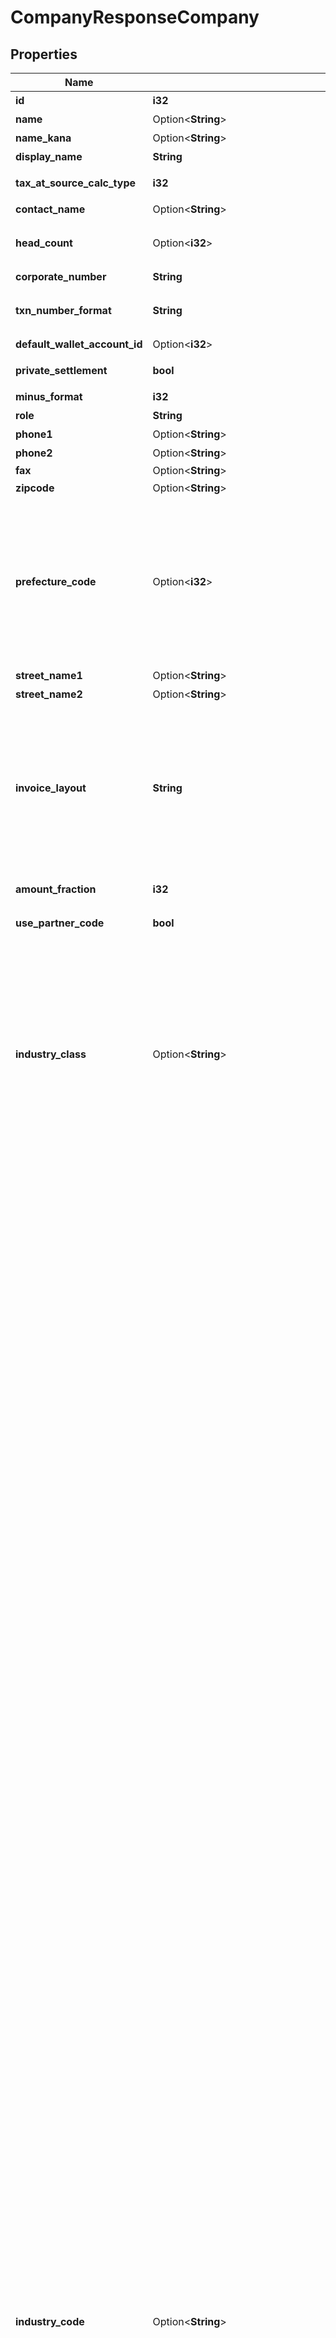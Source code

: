 # CompanyResponseCompany

## Properties

Name | Type | Description | Notes
------------ | ------------- | ------------- | -------------
**id** | **i32** | 事業所ID | 
**name** | Option<**String**> | 事業所の正式名称 (100文字以内) | 
**name_kana** | Option<**String**> | 正式名称フリガナ (100文字以内) | 
**display_name** | **String** | 事業所名 | 
**tax_at_source_calc_type** | **i32** | 源泉徴収税計算（0: 消費税を含める、1: 消費税を含めない） | 
**contact_name** | Option<**String**> | 担当者名 (50文字以内) | 
**head_count** | Option<**i32**> | 従業員数（0: 経営者のみ、1: 2~5人、2: 6~10人、3: 11~20人、4: 21~30人、5: 31~40人、6: 41~100人、7: 100人以上 | 
**corporate_number** | **String** | 法人番号 (半角数字13桁、法人のみ) | 
**txn_number_format** | **String** | 仕訳番号形式（not_used: 使用しない、digits: 数字（例：5091824）、alnum: 英数字（例：59J0P）） | 
**default_wallet_account_id** | Option<**i32**> | デフォルトの決済口座が紐づく勘定科目ID | [optional]
**private_settlement** | **bool** | プライベート資金/役員資金（false: 使用しない、true: 使用する） | 
**minus_format** | **i32** | マイナスの表示方法（0: -、 1: △） | 
**role** | **String** | ユーザーの権限 | 
**phone1** | Option<**String**> | 電話番号１ | 
**phone2** | Option<**String**> | 電話番号２ | 
**fax** | Option<**String**> | FAX | 
**zipcode** | Option<**String**> | 郵便番号 | 
**prefecture_code** | Option<**i32**> | 都道府県コード（-1: 設定しない、0: 北海道、1:青森、2:岩手、3:宮城、4:秋田、5:山形、6:福島、7:茨城、8:栃木、9:群馬、10:埼玉、11:千葉、12:東京、13:神奈川、14:新潟、15:富山、16:石川、17:福井、18:山梨、19:長野、20:岐阜、21:静岡、22:愛知、23:三重、24:滋賀、25:京都、26:大阪、27:兵庫、28:奈良、29:和歌山、30:鳥取、31:島根、32:岡山、33:広島、34:山口、35:徳島、36:香川、37:愛媛、38:高知、39:福岡、40:佐賀、41:長崎、42:熊本、43:大分、44:宮崎、45:鹿児島、46:沖縄 | 
**street_name1** | Option<**String**> | 市区町村・番地 | 
**street_name2** | Option<**String**> | 建物名・部屋番号など | 
**invoice_layout** | **String** | 請求書レイアウト * `default_classic` - レイアウト１/クラシック (デフォルト)  * `standard_classic` - レイアウト２/クラシック  * `envelope_classic` - 封筒１/クラシック  * `carried_forward_standard_classic` - レイアウト３（繰越金額欄あり）/クラシック  * `carried_forward_envelope_classic` - 封筒２（繰越金額欄あり）/クラシック  * `default_modern` - レイアウト１/モダン  * `standard_modern` - レイアウト２/モダン  * `envelope_modern` - 封筒/モダン | 
**amount_fraction** | **i32** | 金額端数処理方法（0: 切り捨て、1: 切り上げ、2: 四捨五入） | 
**use_partner_code** | **bool** | 取引先コードの利用設定（true: 有効、 false: 無効） | 
**industry_class** | Option<**String**> | 種別（agriculture_forestry_fisheries_ore: 農林水産業/鉱業,construction: 建設,manufacturing_processing: 製造/加工,it: IT,transportation_logistics: 運輸/物流,retail_wholesale: 小売/卸売,finance_insurance: 金融/保険,real_estate_rental: 不動産/レンタル,profession: 士業/学術/専門技術サービス,design_production: デザイン/制作,food: 飲食,leisure_entertainment: レジャー/娯楽,lifestyle: 生活関連サービス,education: 教育/学習支援,medical_welfare: 医療/福祉,other_services: その他サービス,other_association: NPO、一般社団法人等,other: その他, \"\": 未選択） | 
**industry_code** | Option<**String**> | ### 業種 法人<br>   - '': 未選択   - agriculture: 農業   - forestry: 林業   - fishing_industry: 漁業、水産養殖業   - mining: 鉱業、採石業、砂利採取業   - civil_contractors: 土木工事業   - pavement: 舗装工事業   - carpenter: とび、大工、左官等の建設工事業   - renovation: リフォーム工事業   - electrical_plumbing: 電気、管工事等の設備工事業   - grocery: 食料品の製造加工業   - machinery_manufacturing: 機械器具の製造加工業   - printing: 印刷業   - other_manufacturing: その他の製造加工業   - software_development: 受託：ソフトウェア、アプリ開発業   - system_development: 受託：システム開発業   - survey_analysis: 受託：調査、分析等の情報処理業   - server_management: 受託：サーバー運営管理   - website_production: 受託：ウェブサイト制作   - online_service_management: オンラインサービス運営業   - online_advertising_agency: オンライン広告代理店業   - online_advertising_planning_production: オンライン広告企画・制作業   - online_media_management: オンラインメディア運営業   - portal_site_management: ポータルサイト運営業   - other_it_services: その他、IT サービス業   - transport_delivery: 輸送業、配送業   - delivery: バイク便等の配達業   - other_transportation_logistics: その他の運輸業、物流業   - other_wholesale: 卸売業：その他   - clothing_wholesale_fiber: 卸売業：衣類卸売／繊維   - food_wholesale: 卸売業：飲食料品   - entrusted_development_wholesale: 卸売業：機械器具   - online_shop: 小売業：無店舗　オンラインショップ   - fashion_grocery_store: 小売業：店舗あり　ファッション、雑貨   - food_store: 小売業：店舗あり　生鮮食品、飲食料品   - entrusted_store: 小売業：店舗あり　機械、器具   - other_store: 小売業：店舗あり　その他   - financial_instruments_exchange: 金融業：金融商品取引   - commodity_futures_investment_advisor: 金融業：商品先物取引、商品投資顧問   - other_financial: 金融業：その他   - brokerage_insurance: 保険業：仲介、代理   - other_insurance: 保険業：その他   - real_estate_developer: 不動産業：ディベロッパー   - real_estate_brokerage: 不動産業：売買、仲介   - rent_coin_parking_management: 不動産業：賃貸、コインパーキング、管理   - rental_office_co_working_space: 不動産業：レンタルオフィス、コワーキングスペース   - rental_lease: レンタル業、リース業   - cpa_tax_accountant: 士業：公認会計士事務所、税理士事務所   - law_office: 士業：法律事務所   - judicial_and_administrative_scrivener: 士業：司法書士事務所／行政書士事務所   - labor_consultant: 士業：社会保険労務士事務所   - other_profession: 士業：その他   - business_consultant: 経営コンサルタント   - academic_research_development: 学術・開発研究機関   - advertising_agency: 広告代理店   - advertising_planning_production: 広告企画／制作   - design_development: ソフトウェア、アプリ開発業（受託）   - apparel_industry_design: 服飾デザイン業、工業デザイン業   - website_design: ウェブサイト制作（受託）   - advertising_planning_design: 広告企画／制作業   - other_design: その他、デザイン／制作   - restaurants_coffee_shops: レストラン、喫茶店等の飲食店業   - sale_of_lunch: 弁当の販売業   - bread_confectionery_manufacture_sale: パン、菓子等の製造販売業   - delivery_catering_mobile_catering: デリバリー業、ケータリング業、移動販売業   - hotel_inn: 宿泊業：ホテル、旅館   - homestay: 宿泊業：民泊   - travel_agency: 旅行代理店業   - leisure_sports_facility_management: レジャー、スポーツ等の施設運営業   - show_event_management: ショー、イベント等の興行、イベント運営業   - barber: ビューティ、ヘルスケア業：床屋、理容室   - beauty_salon: ビューティ、ヘルスケア業：美容室   - spa_sand_bath_sauna: ビューティ、ヘルスケア業：スパ、砂風呂、サウナ等   - este_ail_salon: ビューティ、ヘルスケア業：その他、エステサロン、ネイルサロン等   - bridal_planning_introduce_wedding: 冠婚葬祭業：ブライダルプランニング、結婚式場紹介等   - memorial_ceremony_funeral: 冠婚葬祭業：メモリアルセレモニー、葬儀等   - moving: 引っ越し業   - courier_industry: 宅配業   - house_maid_cleaning_agency: 家事代行サービス業：無店舗　ハウスメイド、掃除代行等   - re_tailoring_clothes: 家事代行サービス業：店舗あり　衣類修理、衣類仕立て直し等   - training_institute_management: 研修所等の施設運営業   - tutoring_school: 学習塾、進学塾等の教育・学習支援業   - music_calligraphy_abacus_classroom: 音楽教室、書道教室、そろばん教室等の教育・学習支援業   - english_school: 英会話スクール等の語学学習支援業   - tennis_yoga_judo_school: テニススクール、ヨガ教室、柔道場等のスポーツ指導、支援業   - culture_school: その他、カルチャースクール等の教育・学習支援業   - seminar_planning_management: セミナー等の企画、運営業   - hospital_clinic: 医療業：病院、一般診療所、クリニック等   - dental_clinic: 医療業：歯科診療所   - other_medical_services: 医療業：その他、医療サービス等   - nursery: 福祉業：保育所等、児童向け施設型サービス   - nursing_home: 福祉業：老人ホーム等、老人向け施設型サービス   - rehabilitation_support_services: 福祉業：療育支援サービス等、障害者等向け施設型サービス   - other_welfare: 福祉業：その他、施設型福祉サービス   - visit_welfare_service: 福祉業：訪問型福祉サービス   - recruitment_temporary_staffing: 人材紹介業、人材派遣業   - life_related_recruitment_temporary_staffing: 生活関連サービスの人材紹介業、人材派遣業   - car_maintenance_car_repair: 自動車整備業、自動車修理業   - machinery_equipment_maintenance_repair: 機械機器類の整備業、修理業   - cleaning_maintenance_building_management: 清掃業、メンテナンス業、建物管理業   - security: 警備業   - other_services: その他のサービス業   - npo: 'NPO'   - general_incorporated_association: '一般社団法人'   - general_incorporated_foundation: '一般財団法人'   - other_association: 'その他組織' <br> <br> ### 業種 個人<br>   - '': 未選択   - manufacturing: 製造業   - education: 教育   - medical: 医療/福祉   - ict: ソフトウェア・情報サービス業   - food: 飲食業   - construction: 建設業   - transportation: 運送業   - trading: 卸売業   - retail: 小売業   - finance: 金融/保険業   - real_estate: 不動産業   - agriculture: 農業   - travel: 旅行・宿泊業   - accountant: 専門業（税理士・会計士）   - lawer: その他専門業（法律など）   - consultant: サービス業（コンサルティング）   - recruit: サービス業（人材）   - publication: サービス業（出版）   - design: サービス業（デザイン）   - barber: サービス業（理容・美容）   - others: その他サービス業   - company_employee: 会社員   - others_side_business: その他(副業や株取引のみなど)   - others_deduction: その他(医療費などの控除のみ)   - default: 未定 | 
**workflow_setting** | **String** | 仕訳承認フロー（enable: 有効、 disable: 無効） | 
**fiscal_years** | [**Vec<crate::models::FiscalYears>**](fiscal_years.md) |  | 
**account_items** | Option<[**Vec<crate::models::CompanyResponseCompanyAccountItemsInner>**](companyResponse_company_account_items_inner.md)> |  | [optional]
**tax_codes** | Option<[**Vec<crate::models::CompanyResponseCompanyTaxCodesInner>**](companyResponse_company_tax_codes_inner.md)> |  | [optional]
**items** | Option<[**Vec<crate::models::CompanyResponseCompanyItemsInner>**](companyResponse_company_items_inner.md)> |  | [optional]
**partners** | Option<[**Vec<crate::models::CompanyResponseCompanyPartnersInner>**](companyResponse_company_partners_inner.md)> |  | [optional]
**sections** | Option<[**Vec<crate::models::CompanyResponseCompanySectionsInner>**](companyResponse_company_sections_inner.md)> |  | [optional]
**tags** | Option<[**Vec<crate::models::CompanyResponseCompanyTagsInner>**](companyResponse_company_tags_inner.md)> |  | [optional]
**walletables** | Option<[**Vec<crate::models::CompanyResponseCompanyWalletablesInner>**](companyResponse_company_walletables_inner.md)> |  | [optional]

[[Back to Model list]](../README.md#documentation-for-models) [[Back to API list]](../README.md#documentation-for-api-endpoints) [[Back to README]](../README.md)



